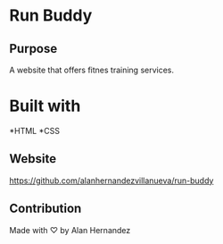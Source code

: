 # Run Buddy 

## Purpose 
A website that offers fitnes training services.

# Built with 
*HTML 
*CSS

## Website

https://github.com/alanhernandezvillanueva/run-buddy

## Contribution 
Made with ♡ by Alan Hernandez 
